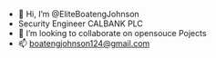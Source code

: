 - 👋 Hi, I’m @EliteBoatengJohnson
-    Security Engineer CALBANK PLC
- 💞️ I’m looking to collaborate on opensouce Pojects
- 📫 boatengjohnson124@gmail.com

<!---
EliteBoatengJohnson/EliteBoatengJohnson is a ✨ special ✨ repository because its `README.md` (this file) appears on your GitHub profile.
You can click the Preview link to take a look at your changes.
--->

